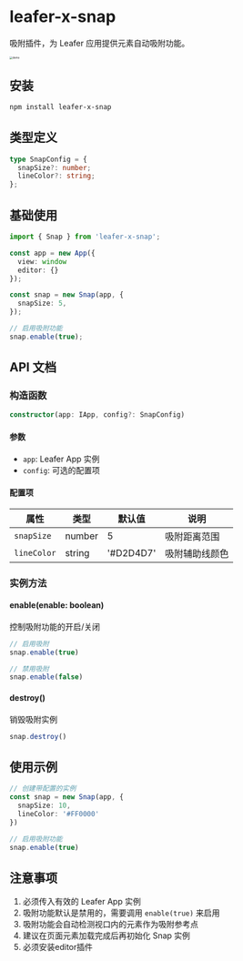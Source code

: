 # leafer-x-snap

吸附插件，为 Leafer 应用提供元素自动吸附功能。

<img src="https://github.com/tuntun0609/leafer-x-snap/blob/master/images/demo.png?raw=true" alt="demo" style="zoom:33%;" />

## 安装

```bash
npm install leafer-x-snap
```

## 类型定义

```typescript
type SnapConfig = {
  snapSize?: number;
  lineColor?: string;
};
```

## 基础使用

```typescript
import { Snap } from 'leafer-x-snap';

const app = new App({
  view: window
  editor: {}
});

const snap = new Snap(app, {
  snapSize: 5,
});

// 启用吸附功能
snap.enable(true);
```

## API 文档

### 构造函数

```typescript
constructor(app: IApp, config?: SnapConfig)
```

#### 参数

- `app`: Leafer App 实例
- `config`: 可选的配置项

#### 配置项

| 属性        | 类型   | 默认值    | 说明           |
| ----------- | ------ | --------- | -------------- |
| `snapSize`  | number | 5         | 吸附距离范围   |
| `lineColor` | string | '#D2D4D7' | 吸附辅助线颜色 |

### 实例方法

#### enable(enable: boolean)

控制吸附功能的开启/关闭

```typescript
// 启用吸附
snap.enable(true)

// 禁用吸附
snap.enable(false)
```

#### destroy()

销毁吸附实例

```typescript
snap.destroy()
```

## 使用示例

```typescript
// 创建带配置的实例
const snap = new Snap(app, {
  snapSize: 10,
  lineColor: '#FF0000'
})

// 启用吸附功能
snap.enable(true)
```

## 注意事项

1. 必须传入有效的 Leafer App 实例
2. 吸附功能默认是禁用的，需要调用 `enable(true)` 来启用
3. 吸附功能会自动检测视口内的元素作为吸附参考点
4. 建议在页面元素加载完成后再初始化 Snap 实例
5. 必须安装editor插件
